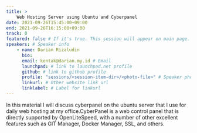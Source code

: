 ```yaml
---
title: >
    Web Hosting Server using Ubuntu and Cyberpanel 
date: 2021-09-26T15:45:00+09:00
end: 2021-09-26T16:15:00+09:00
track: 0
featured: false # If it's true. This session will appear on main page.
speakers: # Speaker info
    - name: Darian Rizaludin
      bio: 
      email: kontak@darian.my.id # Email
      launchpad: # link to launchpad.net profile
      github: # link to github profile
      profile: "sessions/<session-item-dir>/<photo-file>" # Speaker photo
      linkurl: # Other website link url
      linklabel: # Label for linkurl
---
```

In this material I will discuss cyberpanel on the ubuntu server that I use for daily web hosting at my office.CyberPanel is a web control panel that is directly supported by OpenLiteSpeed, with a number of other excellent features such as GIT Manager, Docker Manager, SSL, and others.


